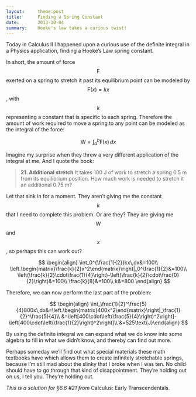 ```yaml
---
layout:     theme:post
title:      Finding a Spring Constant
date:       2013-10-04
summary:    Hooke's law takes a curious twist!
---
```


Today in Calculus II I happened upon a curious use of the definite integral in a Physics application, finding a Hooke’s Law spring constant.

<!--more-->

In short, the amount of force $$\text{F}$$ exerted on a spring to stretch it past its equilibrium point can be modeled by $$\text{F}(x)=kx$$, with $$k$$ representing a constant that is specific to each spring. Therefore the amount of work required to move a spring to any point can be modeled as the integral of the force:

$$
\text{W}=\int_a^b\text{F}(x)\,dx
$$

Imagine my surprise when they threw a very different application of the integral at me. And I quote the book:

> **21. Additional stretch** It takes 100 J of work to stretch a spring 0.5 m from its equilibrium position. How much work is needed to stretch it an additional 0.75 m?

Let that sink in for a moment. They aren’t giving me the constant $$k$$ that I need to complete this problem. Or are they? They are giving me $$\text{W}$$ and $$x$$, so perhaps this can work out?

$$
\begin{align}
\int_0^{\frac{1}{2}}kx\,dx&=100\\
\left.\begin{matrix}\frac{k}{2}x^2\end{matrix}\right|_0^\frac{1}{2}&=100\\
\left(\frac{k}{2}\cdot\frac{1}{4}\right)-\left(\frac{k}{2}\cdot\frac{0}{2}\right)&=100\\
\frac{k}{8}&=100\\
k&=800
\end{align}
$$

Therefore, we can now perform the last part of the problem:

$$
\begin{align}
\int_\frac{1}{2}^\frac{5}{4}800x\,dx&=\left.\begin{matrix}400x^2\end{matrix}\right|_\frac{1}{2}^\frac{5}{4}\\
&=\left[400\cdot\left(\frac{5}{4}\right)^2\right]-\left[400\cdot\left(\frac{1}{2}\right)^2\right]\\
&=525\text{J}\end{align}
$$

By using the definite integral we can expand what we do know into some algebra to fill in what we didn’t know, and thereby can find out more.

Perhaps someday we’ll find out what special materials these math textbooks have which allows them to create infinitely stretchable springs, because I’m still mad about the slinky that I broke when I was ten. No child should have to go through that kind of disappointment. They’re holding out on us, I tell you. They’re holding out.

*This is a solution for §6.6 #21 from* Calculus: Early Transcendentals.
